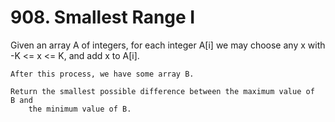 # 908. Smallest Range I

Given an array A of integers, for each integer A[i] we may choose
        any x with -K <= x <= K, and add x to A[i].
    

    After this process, we have some array B.

    Return the smallest possible difference between the maximum value of B and
        the minimum value of B.
